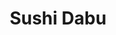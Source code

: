 ---
layout: place
title: "Sushi Dabu"
permalink: /michigan/ypsilanti/sushi-dabu.html
stateAbbr: MI
stateName: Michigan
cityName: Ypsilanti
seo:
  name: "Sushi Dabu"
  type: Restaurant
  links: https://order.toasttab.com/online/sushi-dabu-4037-carpenter-rd
description: "Sushi rolls & sashimi round out the menu at this mellow Japanese hideaway in a strip mall. Sushi Dabu serves delicious sushi in Ypsilanti, Michigan. Try fresh Japanese dishes for a great dining experience. Available for takeout, delivery, lunch, and dinner."
place_id: ChIJk8-gY02vPIgRWdM1lPNcOII
photos:
  - name: >-
      places/ChIJk8-gY02vPIgRWdM1lPNcOII/photos/AeeoHcLPWKZCbae9Zdn1tHDcqlx5MRV222WQ9YbSkX5Gy0OwjbYekct39hgkkY3VGooH1vosrazxKN_T7sjdjzlQTfG66-byZGXhKCmCyPL2jixeiZPrwLf9prohrtFnVa20Ekq8TI_8lYiLeuEPhfqkPVD4GzPRlZEwmolPUTQktAj5cI8PJDfTws0GlPKdrveZI8c0ovADdf5MnQdCdqQQm0mEwuiE9xB6-ARWO7Oz0lExhdNfzZ5Cynyb1oh8Bu3X2ItrhB0-MBzk77sYR4TXjl0gy70y5s02wB3Q9gBXFCrfBQ
    widthPx: 1242
    heightPx: 2208
    authorAttributions:
      - displayName: Sushi Dabu
        uri: https://maps.google.com/maps/contrib/107599998591350004580
        photoUri: >-
          https://lh3.googleusercontent.com/a-/ALV-UjVlMHdlvhHh50Na5gLAvIzYVTC0RB5cNg7vpvjCizOtRBRG73A=s100-p-k-no-mo
    flagContentUri: >-
      https://www.google.com/local/imagery/report/?cb_client=maps_api_places.places_api&image_key=!1e10!2sAF1QipM-iAQqvR-oTrYunAaiQw7LJHsAYvxE-03RwRCA&hl=en-US
    googleMapsUri: >-
      https://www.google.com/maps/place//data=!3m4!1e2!3m2!1sAF1QipM-iAQqvR-oTrYunAaiQw7LJHsAYvxE-03RwRCA!2e10!4m2!3m1!1s0x883caf4d63a0cf93:0x82385cf39435d359
  - name: >-
      places/ChIJk8-gY02vPIgRWdM1lPNcOII/photos/AeeoHcK5pCXi1pMmkHIEwdgVelFOuzp4PiN4ojw7gVXpNYnNZQ7MSarjb9uDvPUntwotqcKuE8zrgTskZjaMJFz7A19mECxC42YF2gu1Cp6GY2ZudKPfftFN8gb4rP3_tGFhuZYdmPmpKgVz12swgP70r1SuRuTb-NBU6hYBAt5zEV0eivTBMeQZLzl85Ju1bbgkHM-y-FRXP9CRQtYt4bTchrtdSc-dzIG28Tf-GdH_3c3tbk6iqPTGN-xctymMEcVnY7vK-7kYjoFJaMqWcVnxegQuoNXzpBnZyw9nHIdFleZs2Q
    widthPx: 2252
    heightPx: 4000
    authorAttributions:
      - displayName: Sushi Dabu
        uri: https://maps.google.com/maps/contrib/107599998591350004580
        photoUri: >-
          https://lh3.googleusercontent.com/a-/ALV-UjVlMHdlvhHh50Na5gLAvIzYVTC0RB5cNg7vpvjCizOtRBRG73A=s100-p-k-no-mo
    flagContentUri: >-
      https://www.google.com/local/imagery/report/?cb_client=maps_api_places.places_api&image_key=!1e10!2sAF1QipOPT-breigiVcgIDWFxHOtC889gQmjFDii65CJT&hl=en-US
    googleMapsUri: >-
      https://www.google.com/maps/place//data=!3m4!1e2!3m2!1sAF1QipOPT-breigiVcgIDWFxHOtC889gQmjFDii65CJT!2e10!4m2!3m1!1s0x883caf4d63a0cf93:0x82385cf39435d359
  - name: >-
      places/ChIJk8-gY02vPIgRWdM1lPNcOII/photos/AeeoHcKYFLg84j3XUdwKglvKU0pYyudJvnXsT4vSWqNb1Ed9hrcFpPSS-thEOPS4iLGzY47t1zkgbSobT9uVMmfZGlJ4clkk0q-2u2rDN_BARqpXzmXOCp8uUDil_5esj_BscWhDFhZh1iWzbm6fA0EgOBM3BCv4kpw9VC2ptgA5nUj05wsXKJA9NGzYFYEoVLA6Bw_WWB81lGIaWCWh-rVNRmOJCYA7M7GCNeLCCetM1AMy8MPBsEEcnYOnv19sa1V2c7D4BEyIiP9bNgMpTEz81k4orsbt_OHLRKqarEwUoAcmXwwjfudhxNxgsOA5fdbX9nMch1YMivuLxXU6LlsWtIEA-HoI4IGt8Manw18JMp-gJsVsVWvxWDpi-bOCShqIGCtAsqijgpnw-BIb2pcV3BQUw1Qr_FOxYHraSfcU6njIW3o
    widthPx: 4032
    heightPx: 3024
    authorAttributions:
      - displayName: Shae,Peaches,Mistress&More Shannogins&Puppers
        uri: https://maps.google.com/maps/contrib/101478153597743010566
        photoUri: >-
          https://lh3.googleusercontent.com/a-/ALV-UjUM2qhwLmY7fahDQE-cXmf4rXh7RoMzrl9yh1xIOhPhttjFe0JmUA=s100-p-k-no-mo
    flagContentUri: >-
      https://www.google.com/local/imagery/report/?cb_client=maps_api_places.places_api&image_key=!1e10!2sCIHM0ogKEICAgICk5rbj7wE&hl=en-US
    googleMapsUri: >-
      https://www.google.com/maps/place//data=!3m4!1e2!3m2!1sCIHM0ogKEICAgICk5rbj7wE!2e10!4m2!3m1!1s0x883caf4d63a0cf93:0x82385cf39435d359
  - name: >-
      places/ChIJk8-gY02vPIgRWdM1lPNcOII/photos/AeeoHcJTHsnTqjHyUyPlxDgYaoZoFEl8Tm4Ya--N0NScVDoQAMbRQrL7pLLY7XpOtZrqMtkxGKZftHvYrqASMWnOgR4XMb9KScS0w2B2RIPAhYqPFiQE-ASM3F3V7PEmBv_F04EU8YqfHPo1rZ3SlMyPfjp5L8nzGoyNd5x8Z2IktI5rK07cLevFnliku6QAXIGd3AAtZnW51ibj5F22p7TnhjBou5gFGRqgXkaD4jTEIHfH0_CJ96c7PWEcj88Xy9E8G1AxoY8__TT63qFgavtFR-aaennsxh-pOU3rDjgswgfrEW0i6EcqbUko169q1Q0VWhWwsTXNtlr40jJMQ-sw8tH07mhMehqEDIxSon3-cqVtQEDQ5Aj5Xo-OhKWIQQZtLW9XkZ0bDKpuuNZfTDACEf3ZnXuZSD4VgMxB-JWx5DI
    widthPx: 4000
    heightPx: 3000
    authorAttributions:
      - displayName: Shanel
        uri: https://maps.google.com/maps/contrib/104434042802574893716
        photoUri: >-
          https://lh3.googleusercontent.com/a-/ALV-UjV4Hs9yezPW4BSOyDaBGLx69cuhtz-QLusVbr8fBCHywN-r31o9=s100-p-k-no-mo
    flagContentUri: >-
      https://www.google.com/local/imagery/report/?cb_client=maps_api_places.places_api&image_key=!1e10!2sCIHM0ogKEICAgMDgp-mgYw&hl=en-US
    googleMapsUri: >-
      https://www.google.com/maps/place//data=!3m4!1e2!3m2!1sCIHM0ogKEICAgMDgp-mgYw!2e10!4m2!3m1!1s0x883caf4d63a0cf93:0x82385cf39435d359
  - name: >-
      places/ChIJk8-gY02vPIgRWdM1lPNcOII/photos/AeeoHcLCDGoNKf4rz9A7Nxva61YvIIwzwIBUXocg0K6ozSiM-pzZnPR0ZYhqnempcoT4k5iXtZq14S7PM8aiWarO0DUcNT8rmM46M-xH73CrwjiTOF1Dd92U7tvdKKdXuCKSuRoNuFIQxgyrgq2Bwer09T-V_evWZ-AwHBaZg6bVcP48EuAtKAUemW8x0o1IC1iWPsxfn6RvlqrbuI0s6xyUrrSKuriAF7E1tQHm_K6tM_Um6y49MJmqgsYG9VGeIPG1kZ_jGSY_gZdZxOsJmoyiNRox5AKUawUMXJjROxYzPjfJgg
    widthPx: 2252
    heightPx: 4000
    authorAttributions:
      - displayName: Sushi Dabu
        uri: https://maps.google.com/maps/contrib/107599998591350004580
        photoUri: >-
          https://lh3.googleusercontent.com/a-/ALV-UjVlMHdlvhHh50Na5gLAvIzYVTC0RB5cNg7vpvjCizOtRBRG73A=s100-p-k-no-mo
    flagContentUri: >-
      https://www.google.com/local/imagery/report/?cb_client=maps_api_places.places_api&image_key=!1e10!2sAF1QipPQ3PpQmZnBm0DUWAQVXKqp588mKVwvTXUYNwbr&hl=en-US
    googleMapsUri: >-
      https://www.google.com/maps/place//data=!3m4!1e2!3m2!1sAF1QipPQ3PpQmZnBm0DUWAQVXKqp588mKVwvTXUYNwbr!2e10!4m2!3m1!1s0x883caf4d63a0cf93:0x82385cf39435d359
  - name: >-
      places/ChIJk8-gY02vPIgRWdM1lPNcOII/photos/AeeoHcINQjHZhEppITiibr-8EDCjPqqbokUX8YJr12B1npPlPMpmHHT1AD9YTLNL_3EYiQg4SVFWabGktJB0fa3g1O_cuZSmj-JYnuEYAjiheJp91uFSEo2xVfvyADNfewZ2QeS37y4gtyEK739Dl4Musoch7k2c0h4010VoyqJ_MRaXJnziRn92hUEL0LYzE1iFLTETy4rp4XwL20DEu4PHRpoCsMi18OqX1JLt4NsYZ7H0wf8lSoiTbA2x0z9nH2xSyJuN3gAG6zouIwuAE4m7MCSvrjPhe12JClCzKeQImlwAD-xx8f8KsHhrE957dA02ckLKjSVf3ACxB0rmHAeazvU2JYdZUqdGFu7fzHGCduQexjAwpV_0R5mJGZKW8nhchgZYyK75mSUzflmS-MJTwro2_AczLTJ0l_FTiAD6us2F7ag
    widthPx: 3024
    heightPx: 4032
    authorAttributions:
      - displayName: Nicole Bernacik
        uri: https://maps.google.com/maps/contrib/100234440812854767694
        photoUri: >-
          https://lh3.googleusercontent.com/a/ACg8ocJVzRKM6iNnA9D5fMTQX-4aFBjDyXU3HRE7iLjT0tvDUNgi77A=s100-p-k-no-mo
    flagContentUri: >-
      https://www.google.com/local/imagery/report/?cb_client=maps_api_places.places_api&image_key=!1e10!2sCIHM0ogKEICAgICOsJLU6AE&hl=en-US
    googleMapsUri: >-
      https://www.google.com/maps/place//data=!3m4!1e2!3m2!1sCIHM0ogKEICAgICOsJLU6AE!2e10!4m2!3m1!1s0x883caf4d63a0cf93:0x82385cf39435d359
  - name: >-
      places/ChIJk8-gY02vPIgRWdM1lPNcOII/photos/AeeoHcLCTvjawapWG_SD5t2JNGo-b6LcIpnPTGK91-U58sJGmM1tNvkxu1_HxUxY4ujwiXmLNb3XCaRzV5aXP-oawzOramyIzlFYFolip7lDFq-NbRo4Ocw73RbwpQNNQ3BzTAlzHfMaNgMR0cus_SAH9nHlbhT6u_9U8rIC4WbNPfsKJL6nNJwe0vET9GYixsuXwwxa7IoOp2nTWy1HL2CCclLxrgLUpsQbwFhHwdqfk8k7zBPsbzV2QRljR7la1zozIwbXirVU4U8_y8YQJ8odyGXYUYqeoxtHUaXg752cdsn5nA
    widthPx: 3264
    heightPx: 2448
    authorAttributions:
      - displayName: Sushi Dabu
        uri: https://maps.google.com/maps/contrib/107599998591350004580
        photoUri: >-
          https://lh3.googleusercontent.com/a-/ALV-UjVlMHdlvhHh50Na5gLAvIzYVTC0RB5cNg7vpvjCizOtRBRG73A=s100-p-k-no-mo
    flagContentUri: >-
      https://www.google.com/local/imagery/report/?cb_client=maps_api_places.places_api&image_key=!1e10!2sAF1QipOkjtoDqWIU7kdQJ_m8SbXf1Y9RM-0TK08JKzGo&hl=en-US
    googleMapsUri: >-
      https://www.google.com/maps/place//data=!3m4!1e2!3m2!1sAF1QipOkjtoDqWIU7kdQJ_m8SbXf1Y9RM-0TK08JKzGo!2e10!4m2!3m1!1s0x883caf4d63a0cf93:0x82385cf39435d359
  - name: >-
      places/ChIJk8-gY02vPIgRWdM1lPNcOII/photos/AeeoHcLWknnwfyRf-A61me1zdVRH4fDgE2eHGyJe_9TX3Hq1qx9AJ5zx7aCjt28Ujth5px2lULx7QG2R9LQyEmYQHuvO3GKS1zgjYArpWAFVAuV9S86NX4Gxv3Qevq6A8gQ48Asfj6R4N3FGuODXWoCjIvinZ1rdMU6nqpkWTpC7sW6f1oCLXnP92jJzFhwoosm9y8lMV8HzXoOPjs5ZmYN7VUyY0kRTsX6n6yZGqwpsP8cEKaRkzFs6iK1OWmNK3uw2_z_ywSZmHqZcVV6-5N7HfeACtsPmTxtsGwrWbzcB0_K3_yyS92IAc_NvdqPWTlUc4Ft_CdfrFYtmLgApMmPmv17lLqbj8mkUrBafq9uV9pRJ--500ZqLlEZQbWT_ViNncne4IVLu2C-rGkDXPWGcENYwE6g6-VispKIXsQcZgTF1iA
    widthPx: 4800
    heightPx: 2700
    authorAttributions:
      - displayName: Tae Hoon Yoo (Big Fire)
        uri: https://maps.google.com/maps/contrib/101690169120984689866
        photoUri: >-
          https://lh3.googleusercontent.com/a-/ALV-UjVkNs_In8eX7EBwPBwSyIy77_9bVnloHVRsD0MaoueRwqQpA2qciA=s100-p-k-no-mo
    flagContentUri: >-
      https://www.google.com/local/imagery/report/?cb_client=maps_api_places.places_api&image_key=!1e10!2sCIHM0ogKEICAgICC2YneSw&hl=en-US
    googleMapsUri: >-
      https://www.google.com/maps/place//data=!3m4!1e2!3m2!1sCIHM0ogKEICAgICC2YneSw!2e10!4m2!3m1!1s0x883caf4d63a0cf93:0x82385cf39435d359
  - name: >-
      places/ChIJk8-gY02vPIgRWdM1lPNcOII/photos/AeeoHcL_Q-qGBj3wUBoxthOOjOLM2Hf6hMYg75lc5UBhFNgogWmSHiTfrjgT8GtVinpC93Ep8tH6WyN8baR_TUr6dmf77RUinutsLqrNBifseu9qRHbKtJa7PXb2CO2zGLapyTGIlBCt91mxLFuFRGRfy4bqYpDE00a0_vo7FOx7om0l9wnCvd8XP6f-DwROLAhkK7uM35TXen5SxKDhaRfUDX0LgcpG5xUgOAhK1BVu-gKb_uEcWRQ5Fke4zjqzziUBseUgu4UEbAFvve3SGHDFU6SjRb5-9v0qQaAyN__H27Rlsew8T-Y1D6lLHGPcRYC-xC0Egle5Guc_b8gjO3R-vxhQwJdjGmhSU5E0R51nbQxdghTxfyZxv5T1tSxV2yhAhrxtgBMXAoElSUdE_MLsR7Uep1ZH60G5O33ELemnpKnGtA
    widthPx: 4032
    heightPx: 3024
    authorAttributions:
      - displayName: Eliana Sterna
        uri: https://maps.google.com/maps/contrib/111017459332475670057
        photoUri: >-
          https://lh3.googleusercontent.com/a-/ALV-UjXXyJj9vzI-vbJRZyXJBA5mRbM_n8LNYt5t7a4GZIkHrzgH5Dw=s100-p-k-no-mo
    flagContentUri: >-
      https://www.google.com/local/imagery/report/?cb_client=maps_api_places.places_api&image_key=!1e10!2sCIHM0ogKEICAgICazLL1Qw&hl=en-US
    googleMapsUri: >-
      https://www.google.com/maps/place//data=!3m4!1e2!3m2!1sCIHM0ogKEICAgICazLL1Qw!2e10!4m2!3m1!1s0x883caf4d63a0cf93:0x82385cf39435d359
  - name: >-
      places/ChIJk8-gY02vPIgRWdM1lPNcOII/photos/AeeoHcJ8O_GvwWHsBh8oHtNUnRfGjDmLYya1f-S8EpRMymyZEXOvvYH96j5g6O5Cee3ezo1qzXIHPp9SYuLoArG75kpk7H9AmJhIYlxhwjy-2uWTa5T4UNbh36xhGZrRoVFJ2B1YkY4MchWwt4BwdQ9JbEDwd2-g-LTgH-FEZzNlMYIxeMWirveufXdybacoOZeI6VVunkRbW9HPbYzGns_gPU3z4kwFK8tMqcjdNQ0_mFCfkJh5yDvp4jlct2lxvCGJi87cujE5JKriaJEUSlz6SVee9elv04tV3y2tcQExkQFZZsSew_LvqbV3B2tRAbI9O46LrQ-M_-gqJ1_iEz33ZCOHzTQebLFd3F7eDbZzjQNz57DSlhQMxshsRHT7ybn9y3ez2yEnhpvPTGHFo97dYY1JJdEo-aXA008QqdbeE4eolw
    widthPx: 3456
    heightPx: 4608
    authorAttributions:
      - displayName: Atsumi Casady
        uri: https://maps.google.com/maps/contrib/112516356632631468381
        photoUri: >-
          https://lh3.googleusercontent.com/a-/ALV-UjXwPpWiCbTC0gZUuIicgmLS5N-VgAjpFgHQBKOC5CG9GFgir_s=s100-p-k-no-mo
    flagContentUri: >-
      https://www.google.com/local/imagery/report/?cb_client=maps_api_places.places_api&image_key=!1e10!2sCIHM0ogKEICAgIDBqYajHA&hl=en-US
    googleMapsUri: >-
      https://www.google.com/maps/place//data=!3m4!1e2!3m2!1sCIHM0ogKEICAgIDBqYajHA!2e10!4m2!3m1!1s0x883caf4d63a0cf93:0x82385cf39435d359
address: 4037 Carpenter Rd, Ypsilanti, MI 48197, USA
street: 4037 Carpenter Rd
city: Ypsilanti
state: MI
zip: '48197'
country: USA
neighborhood: null
latitude: '42.229965'
longitude: '-83.679189'
accessibility_options:
  wheelchairAccessibleParking: true
  wheelchairAccessibleEntrance: true
  wheelchairAccessibleRestroom: true
  wheelchairAccessibleSeating: true
business_status: OPERATIONAL
name: Sushi Dabu
google_maps_links:
  directionsUri: >-
    https://www.google.com/maps/dir//''/data=!4m7!4m6!1m1!4e2!1m2!1m1!1s0x883caf4d63a0cf93:0x82385cf39435d359!3e0
  placeUri: https://maps.google.com/?cid=9383352024859792217
  writeAReviewUri: >-
    https://www.google.com/maps/place//data=!4m3!3m2!1s0x883caf4d63a0cf93:0x82385cf39435d359!12e1
  reviewsUri: >-
    https://www.google.com/maps/place//data=!4m4!3m3!1s0x883caf4d63a0cf93:0x82385cf39435d359!9m1!1b1
  photosUri: >-
    https://www.google.com/maps/place//data=!4m3!3m2!1s0x883caf4d63a0cf93:0x82385cf39435d359!10e5
primary_type: Sushi Restaurant
opening_hours:
  regular: null
  current: null
secondary_opening_hours:
  regular:
    weekdayDescriptions: null
    type: null
  current:
    weekdayDescriptions: null
    type: null
phone: (734) 477-7400
price_level: PRICE_LEVEL_MODERATE
price_range: $10 &ndash; $20
rating: '4.4'
rating_count: 0
website: https://order.toasttab.com/online/sushi-dabu-4037-carpenter-rd
reviews:
  - name: >-
      places/ChIJk8-gY02vPIgRWdM1lPNcOII/reviews/ChdDSUhNMG9nS0VJQ0FnTURncC1tZ3d3RRAB
    relativePublishTimeDescription: a month ago
    rating: 5
    text:
      text: >-
        New to the area and so excited that this will be our new favorite spot.
        Huge menu!! Prices are great and sushi is even better! Posted the whole
        updated menu.
      languageCode: en
    originalText:
      text: >-
        New to the area and so excited that this will be our new favorite spot.
        Huge menu!! Prices are great and sushi is even better! Posted the whole
        updated menu.
      languageCode: en
    authorAttribution:
      displayName: Shanel
      uri: https://www.google.com/maps/contrib/104434042802574893716/reviews
      photoUri: >-
        https://lh3.googleusercontent.com/a-/ALV-UjV4Hs9yezPW4BSOyDaBGLx69cuhtz-QLusVbr8fBCHywN-r31o9=s128-c0x00000000-cc-rp-mo-ba4
    publishTime: '2025-02-28T02:43:35.873204Z'
    flagContentUri: >-
      https://www.google.com/local/review/rap/report?postId=ChdDSUhNMG9nS0VJQ0FnTURncC1tZ3d3RRAB&d=17924085&t=1
    googleMapsUri: >-
      https://www.google.com/maps/reviews/data=!4m6!14m5!1m4!2m3!1sChdDSUhNMG9nS0VJQ0FnTURncC1tZ3d3RRAB!2m1!1s0x883caf4d63a0cf93:0x82385cf39435d359
  - name: >-
      places/ChIJk8-gY02vPIgRWdM1lPNcOII/reviews/ChdDSUhNMG9nS0VJQ0FnSUNYNHItVi13RRAB
    relativePublishTimeDescription: 6 months ago
    rating: 5
    text:
      text: >-
        Very good food and well priced for sushi. They had a number of
        vegetarian options which was appreciated. We got the inari, vege love
        roll, spicy tofu, and spicy salmon rolls which were all good, though our
        favorite was definitely the vege love roll. The restaurant was clean and
        the service and atmosphere were both nice. Highly recommended reasonably
        priced sushi place!
      languageCode: en
    originalText:
      text: >-
        Very good food and well priced for sushi. They had a number of
        vegetarian options which was appreciated. We got the inari, vege love
        roll, spicy tofu, and spicy salmon rolls which were all good, though our
        favorite was definitely the vege love roll. The restaurant was clean and
        the service and atmosphere were both nice. Highly recommended reasonably
        priced sushi place!
      languageCode: en
    authorAttribution:
      displayName: Lauren Barnes
      uri: https://www.google.com/maps/contrib/106308993336478474051/reviews
      photoUri: >-
        https://lh3.googleusercontent.com/a/ACg8ocLbYkxYtVAQHGhiO5ncNIXlDbQXoKFHh5rWRYyY3N_w1z5VLw=s128-c0x00000000-cc-rp-mo
    publishTime: '2024-10-14T17:45:27.101497Z'
    flagContentUri: >-
      https://www.google.com/local/review/rap/report?postId=ChdDSUhNMG9nS0VJQ0FnSUNYNHItVi13RRAB&d=17924085&t=1
    googleMapsUri: >-
      https://www.google.com/maps/reviews/data=!4m6!14m5!1m4!2m3!1sChdDSUhNMG9nS0VJQ0FnSUNYNHItVi13RRAB!2m1!1s0x883caf4d63a0cf93:0x82385cf39435d359
  - name: >-
      places/ChIJk8-gY02vPIgRWdM1lPNcOII/reviews/ChdDSUhNMG9nS0VJQ0FnTUNJekttNmtRRRAB
    relativePublishTimeDescription: 2 weeks ago
    rating: 5
    text:
      text: >-
        The most delicious vegetarian sushi wehave ever had. Everything was so
        fresh and perfectly prepared! You can tell good sushi when you don’t
        need to add any soy sauce to it! The flavor of the vege love roll was
        out of this world!!!


        To top it off , the staff are so friendly and kind! Very patient with
        our young kids too!
      languageCode: en
    originalText:
      text: >-
        The most delicious vegetarian sushi wehave ever had. Everything was so
        fresh and perfectly prepared! You can tell good sushi when you don’t
        need to add any soy sauce to it! The flavor of the vege love roll was
        out of this world!!!


        To top it off , the staff are so friendly and kind! Very patient with
        our young kids too!
      languageCode: en
    authorAttribution:
      displayName: Sarah Veerula
      uri: https://www.google.com/maps/contrib/103948112926057499654/reviews
      photoUri: >-
        https://lh3.googleusercontent.com/a/ACg8ocI8cqiXu0MvxMEqxrJXwC8ZxWdQ9wybEgHxzCWmUr2GDp9O5g=s128-c0x00000000-cc-rp-mo
    publishTime: '2025-03-30T23:11:56.500035Z'
    flagContentUri: >-
      https://www.google.com/local/review/rap/report?postId=ChdDSUhNMG9nS0VJQ0FnTUNJekttNmtRRRAB&d=17924085&t=1
    googleMapsUri: >-
      https://www.google.com/maps/reviews/data=!4m6!14m5!1m4!2m3!1sChdDSUhNMG9nS0VJQ0FnTUNJekttNmtRRRAB!2m1!1s0x883caf4d63a0cf93:0x82385cf39435d359
  - name: >-
      places/ChIJk8-gY02vPIgRWdM1lPNcOII/reviews/ChdDSUhNMG9nS0VJQ0FnSUMzcEl1RHZRRRAB
    relativePublishTimeDescription: 5 months ago
    rating: 1
    text:
      text: >-
        This noodle dish is extremely salty. It’s the first time I’ve felt like
        eating would dehydrate me, and it was so salty that by the end, I
        started feeling dizzy. God, let me spend some time in my car to recover
        from this adventure.
      languageCode: en
    originalText:
      text: >-
        This noodle dish is extremely salty. It’s the first time I’ve felt like
        eating would dehydrate me, and it was so salty that by the end, I
        started feeling dizzy. God, let me spend some time in my car to recover
        from this adventure.
      languageCode: en
    authorAttribution:
      displayName: Ziyang Xuan
      uri: https://www.google.com/maps/contrib/113739386362187521279/reviews
      photoUri: >-
        https://lh3.googleusercontent.com/a/ACg8ocIAsot_TXsmgz6mVBFS-vBSZ5JH3TQHIWbMSWps1Z7IhbtHeA=s128-c0x00000000-cc-rp-mo
    publishTime: '2024-11-03T00:56:34.500457Z'
    flagContentUri: >-
      https://www.google.com/local/review/rap/report?postId=ChdDSUhNMG9nS0VJQ0FnSUMzcEl1RHZRRRAB&d=17924085&t=1
    googleMapsUri: >-
      https://www.google.com/maps/reviews/data=!4m6!14m5!1m4!2m3!1sChdDSUhNMG9nS0VJQ0FnSUMzcEl1RHZRRRAB!2m1!1s0x883caf4d63a0cf93:0x82385cf39435d359
  - name: >-
      places/ChIJk8-gY02vPIgRWdM1lPNcOII/reviews/ChdDSUhNMG9nS0VJQ0FnTURRN3MtWnJnRRAB
    relativePublishTimeDescription: a month ago
    rating: 1
    text:
      text: >-
        Absolutely Unacceptable — They Stole My Money!


        I recently placed a takeout order at Dabu in Michigan, totaling $62.43.
        I paid with my credit card and, since it was a takeout order, did not
        leave a tip. However, when I checked my bank statement later, I was
        shocked to see that they charged me $80.12.


        Even if I had left a 25% tip, the total would have been $78.04 — so
        where did the extra money go? This is blatant theft and completely
        unethical. It’s infuriating to think a business would stoop this low.


        While the food wasn’t terrible, I cannot support a place that engages in
        such dishonest practices. No customer should have to worry about being
        overcharged or scammed after a simple transaction.


        I’ve given them a 1-star rating across the board, and I strongly urge
        others to double-check their receipts and bank statements if they’ve
        dined here. Businesses like this deserve to be held accountable.


        Avoid this place at all costs.
      languageCode: en
    originalText:
      text: >-
        Absolutely Unacceptable — They Stole My Money!


        I recently placed a takeout order at Dabu in Michigan, totaling $62.43.
        I paid with my credit card and, since it was a takeout order, did not
        leave a tip. However, when I checked my bank statement later, I was
        shocked to see that they charged me $80.12.


        Even if I had left a 25% tip, the total would have been $78.04 — so
        where did the extra money go? This is blatant theft and completely
        unethical. It’s infuriating to think a business would stoop this low.


        While the food wasn’t terrible, I cannot support a place that engages in
        such dishonest practices. No customer should have to worry about being
        overcharged or scammed after a simple transaction.


        I’ve given them a 1-star rating across the board, and I strongly urge
        others to double-check their receipts and bank statements if they’ve
        dined here. Businesses like this deserve to be held accountable.


        Avoid this place at all costs.
      languageCode: en
    authorAttribution:
      displayName: Jerome
      uri: https://www.google.com/maps/contrib/113300823027073860074/reviews
      photoUri: >-
        https://lh3.googleusercontent.com/a/ACg8ocIPy42eFyvpTfJqwOysUb_70iqN1F40sTkIYXVAGdoSbHlliw=s128-c0x00000000-cc-rp-mo-ba2
    publishTime: '2025-03-11T06:56:58.000493Z'
    flagContentUri: >-
      https://www.google.com/local/review/rap/report?postId=ChdDSUhNMG9nS0VJQ0FnTURRN3MtWnJnRRAB&d=17924085&t=1
    googleMapsUri: >-
      https://www.google.com/maps/reviews/data=!4m6!14m5!1m4!2m3!1sChdDSUhNMG9nS0VJQ0FnTURRN3MtWnJnRRAB!2m1!1s0x883caf4d63a0cf93:0x82385cf39435d359
parking_options:
  freeParkingLot: true
  freeStreetParking: true
  valetParking: false
payment_options:
  acceptsCreditCards: true
  acceptsDebitCards: true
  acceptsCashOnly: false
  acceptsNfc: true
allow_dogs: null
curbside_pickup: null
delivery: true
dine_in: true
good_for_children: false
good_for_groups: true
good_for_sports: false
live_music: false
menu_for_children: false
outdoor_seating: false
reservable: true
restroom: true
serves_beer: true
serves_breakfast: false
serves_brunch: false
serves_cocktails: null
serves_coffee: null
serves_dinner: true
serves_dessert: true
serves_lunch: true
serves_vegetarian_food: true
serves_wine: true
takeout: true
update_category: essentials
summary: >-
  Sushi rolls & sashimi round out the menu at this mellow Japanese hideaway in a
  strip mall.

---